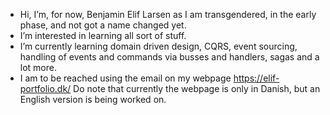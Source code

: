 - Hi, I’m, for now, Benjamin Elif Larsen as I am transgendered, in the early phase, and not got a name changed yet.
- I’m interested in learning all sort of stuff.
- I’m currently learning domain driven design, CQRS, event sourcing, handling of events and commands via busses and handlers, sagas and a lot more. 
- I am to be reached using the email on my webpage https://elif-portfolio.dk/ Do note that currently the webpage is only in Danish, but an English version is being worked on.

<!---
BenjaminElifLarsen/BenjaminElifLarsen is a ✨ special ✨ repository because its `README.md` (this file) appears on your GitHub profile.
You can click the Preview link to take a look at your changes.
--->

